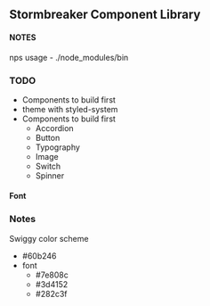 ## Stormbreaker Component Library

#### NOTES

nps usage - ./node_modules/bin

### TODO

-   Components to build first
-   theme with styled-system
-   Components to build first
    -   Accordion
    -   Button
    -   Typography
    -   Image
    -   Switch
    -   Spinner

#### Font

<link href="https://fonts.googleapis.com/css?family=Nunito:300,400,700" rel="stylesheet">

### Notes

Swiggy color scheme

-   #60b246
-   font
    -   #7e808c
    -   #3d4152
    -   #282c3f
